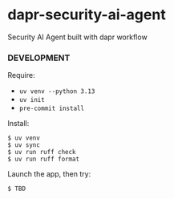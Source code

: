 # dapr-security-ai-agent

Security AI Agent built with dapr workflow

### DEVELOPMENT

Require:

*   `uv venv --python 3.13`
*   `uv init`
*   `pre-commit install`

Install:

```
$ uv venv
$ uv sync
$ uv run ruff check
$ uv run ruff format
```

Launch the app, then try:

```
$ TBD
```